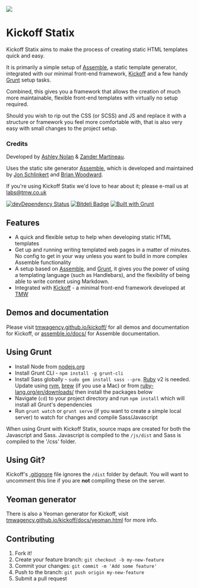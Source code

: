 ![](http://i.imgur.com/kwr16tO.jpg)

# Kickoff Statix

Kickoff Statix aims to make the process of creating static HTML templates quick and easy.

It is primarily a simple setup of [Assemble](https://github.com/assemble/assemble), a static template generator, integrated with our minimal front-end framework, [Kickoff](http://tmwagency.github.io/kickoff/) and a few handy [Grunt](http://gruntjs.com/) setup tasks.

Combined, this gives you a framework that allows the creation of much more maintainable, flexible front-end templates with virtually no setup required.

Should you wish to rip out the CSS (or SCSS) and JS and replace it with a structure or framework you feel more comfortable with, that is also very easy with small changes to the project setup.


### Credits

Developed by [Ashley Nolan](https://github.com/dragongraphics) & [Zander Martineau](https://github.com/mrmartineau).

Uses the static site generator [Assemble](https://github.com/assemble/assemble), which is developed and maintained by [Jon Schlinkert](https://github.com/jonschlinkert) and [Brian Woodward](github/doowb).

If you're using Kickoff Statix we'd love to hear about it; please e-mail us at labs@tmw.co.uk

[![devDependency Status](https://david-dm.org/tmwagency/kickoff/dev-status.png)](https://david-dm.org/tmwagency/kickoff#info=devDependencies) [![Bitdeli Badge](https://d2weczhvl823v0.cloudfront.net/tmwagency/kickoff/trend.png)](https://bitdeli.com/free "Bitdeli Badge") [![Built with Grunt](https://cdn.gruntjs.com/builtwith.png)](http://gruntjs.com/)



## Features

* A quick and flexible setup to help when developing static HTML templates
* Get up and running writing templated web pages in a matter of minutes.  No config to get in your way unless you want to build in more complex Assemble functionality
* A setup based on [Assemble](http://assemble.io/), and [Grunt](http://gruntjs.com/), it gives you the power of using a templating language (such as Handlebars), and the flexibility of being able to write content using Markdown.
* Integrated with [Kickoff](http://tmwagency.github.io/kickoff/) - a minimal front-end framework developed at [TMW](http://www.tmw.co.uk/)


## Demos and documentation
Please visit [tmwagency.github.io/kickoff/](http://tmwagency.github.io/kickoff/) for all demos and documentation for Kickoff, or [assemble.io/docs/](http://assemble.io/docs/) for Assemble documentation.

## Using Grunt
* Install Node from [nodejs.org](http://nodejs.org/)
* Install Grunt CLI - `npm install -g grunt-cli`
* Install Sass globally - `sudo gem install sass --pre`. [Ruby](https://www.ruby-lang.org/en/) v2 is needed. Update using [rvm](http://rvm.io/), [brew](http://brew.sh) (if you use a Mac) or from [ruby-lang.org/en/downloads/](https://www.ruby-lang.org/en/downloads/) then install the packages below
* Navigate (`cd`) to your project directory and run `npm install` which will install all Grunt's dependencies
* Run `grunt watch` or `grunt serve` (if you want to create a simple local server) to watch for changes and compile Sass/Javascript

When using Grunt with Kickoff Statix, source maps are created for both the Javascript and Sass. Javascript is compiled to the `/js/dist` and Sass is compiled to the '/css' folder.

## Using Git?
Kickoff's [.gitignore](https://github.com/tmwagency/kickoff/blob/master/.gitignore#L30) file ignores the `/dist` folder by default. You will want to uncomment this line if you are **not** compiling these on the server.

## Yeoman generator
There is also a Yeoman generator for Kickoff, visit [tmwagency.github.io/kickoff/docs/yeoman.html](http://tmwagency.github.io/kickoff/docs/yeoman.html) for more info.

## Contributing

1. Fork it!
2. Create your feature branch: `git checkout -b my-new-feature`
3. Commit your changes: `git commit -m 'Add some feature'`
4. Push to the branch: `git push origin my-new-feature`
5. Submit a pull request


